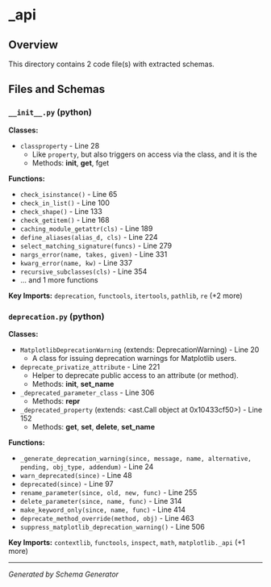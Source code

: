 # _api

## Overview

This directory contains 2 code file(s) with extracted schemas.

## Files and Schemas

### `__init__.py` (python)

**Classes:**
- `classproperty` - Line 28
  - Like `property`, but also triggers on access via the class, and it is the
  - Methods: __init__, __get__, fget

**Functions:**
- `check_isinstance()` - Line 65
- `check_in_list()` - Line 100
- `check_shape()` - Line 133
- `check_getitem()` - Line 168
- `caching_module_getattr(cls)` - Line 189
- `define_aliases(alias_d, cls)` - Line 224
- `select_matching_signature(funcs)` - Line 279
- `nargs_error(name, takes, given)` - Line 331
- `kwarg_error(name, kw)` - Line 337
- `recursive_subclasses(cls)` - Line 354
- ... and 1 more functions

**Key Imports:** `deprecation`, `functools`, `itertools`, `pathlib`, `re` (+2 more)

### `deprecation.py` (python)

**Classes:**
- `MatplotlibDeprecationWarning` (extends: DeprecationWarning) - Line 20
  - A class for issuing deprecation warnings for Matplotlib users.
- `deprecate_privatize_attribute` - Line 221
  - Helper to deprecate public access to an attribute (or method).
  - Methods: __init__, __set_name__
- `_deprecated_parameter_class` - Line 306
  - Methods: __repr__
- `_deprecated_property` (extends: <ast.Call object at 0x10433cf50>) - Line 152
  - Methods: __get__, __set__, __delete__, __set_name__

**Functions:**
- `_generate_deprecation_warning(since, message, name, alternative, pending, obj_type, addendum)` - Line 24
- `warn_deprecated(since)` - Line 48
- `deprecated(since)` - Line 97
- `rename_parameter(since, old, new, func)` - Line 255
- `delete_parameter(since, name, func)` - Line 314
- `make_keyword_only(since, name, func)` - Line 414
- `deprecate_method_override(method, obj)` - Line 463
- `suppress_matplotlib_deprecation_warning()` - Line 506

**Key Imports:** `contextlib`, `functools`, `inspect`, `math`, `matplotlib._api` (+1 more)

---
*Generated by Schema Generator*